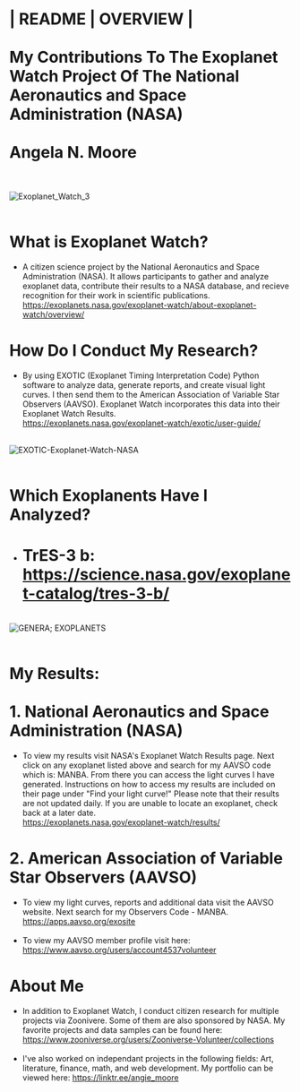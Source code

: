 # | README | OVERVIEW | <br><br>  My Contributions To The Exoplanet Watch Project Of The National Aeronautics and Space Administration (NASA)<br><BR>Angela N. Moore<br><br>
![Exoplanet_Watch_3](https://github.com/user-attachments/assets/f1847e83-7011-45f8-b8e1-5218ccd9243a)
<br>
<br>
# What is Exoplanet Watch? 
- A citizen science project by the National Aeronautics and Space Administration (NASA).  It allows participants to gather and analyze exoplanet data, contribute their results to a NASA database, and recieve recognition for their work in scientific publications.
https://exoplanets.nasa.gov/exoplanet-watch/about-exoplanet-watch/overview/

# How Do I Conduct My Research?
- By using EXOTIC (Exoplanet Timing Interpretation Code) Python software to analyze data, generate reports, and create visual light curves.  I then send them to the American Association of Variable Star Observers (AAVSO). Exoplanet Watch incorporates this data into their Exoplanet Watch Results. <br> https://exoplanets.nasa.gov/exoplanet-watch/exotic/user-guide/

<br> ![EXOTIC-Exoplanet-Watch-NASA](https://github.com/user-attachments/assets/3bb90e63-2d81-40cc-ab98-5635f5c2c719)
<br>
<br>
# Which Exoplanents Have I Analyzed?
- # TrES-3 b: https://science.nasa.gov/exoplanet-catalog/tres-3-b/
<br> ![GENERA; EXOPLANETS](https://github.com/user-attachments/assets/c28b3b28-2beb-4fcb-a94a-83e31045982e)
<br>
<br>
# My Results: <br><br> 1.  National Aeronautics and Space Administration (NASA)
- To view my results visit NASA's Exoplanet Watch Results page.  Next click on any exoplanet listed above and search for my AAVSO code which is: MANBA.  From there you can access the light curves I have generated.  Instructions on how to access my results are included on their page under "Find your light curve!"  Please note that their results are not updated daily.  If you are unable to locate an exoplanet, check back at a later date.  
https://exoplanets.nasa.gov/exoplanet-watch/results/

# 2. American Association of Variable Star Observers (AAVSO) 
- To view my light curves, reports and additional data visit the AAVSO website.  Next search for my Observers Code - MANBA. <br>https://apps.aavso.org/exosite <br><br>
- To view my AAVSO member profile visit here:<br> https://www.aavso.org/users/account4537volunteer

# About Me
- In addition to Exoplanet Watch, I conduct citizen research for multiple projects via Zoonivere.  Some of them are also sponsored by NASA.  My favorite projects and data samples can be found here:
https://www.zooniverse.org/users/Zooniverse-Volunteer/collections<br><br>
- I've also worked on independant projects in the following fields: Art, literature, finance, math, and web development.  My portfolio can be viewed here:
https://linktr.ee/angie_moore

